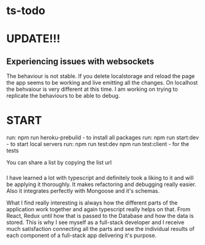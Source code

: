 # ts-todo

# UPDATE!!!
## Experiencing issues with websockets
The behaviour is not stable. If you delete localstorage and reload the page the app seems to be working and live emitting all the changes. On localhost the behvaiour is very different at this time. I am working on trying to replicate the behaviours to be able to debug.

# START

  run: npm run heroku-prebuild 
    - to install all packages
  run: npm run start:dev
    - to start local servers
  run: npm run test:dev
       npm run test:client
    - for the tests

You can share a list by copying the list url

### 
I have learned a lot with typescript and definitely took a liking to it and will be applying it thoroughly. It makes refactoring and debugging really easier. Also it integrates perfectly with Mongoose and it's schemas. 

What I find really interesting is always how the different parts of the application work together and again typescript really helps on that. From React, Redux until how that is passed to the Database and how the data is stored. This is why I see myself as a full-stack developer and I receive much satisfaction connecting all the parts and see the individual results of each component of a full-stack app delivering it's purpose.

